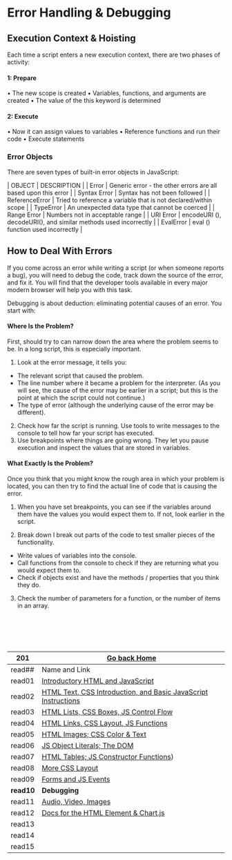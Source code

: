 # Error Handling & Debugging

## Execution Context & Hoisting

Each time a script enters a new execution context, there are two phases of activity:

#### 1: Prepare

• The new scope is created
• Variables, functions, and arguments are created
• The value of the this keyword is determined

#### 2: Execute

• Now it can assign values to variables
• Reference functions and run their code
• Execute statements

### Error Objects

There are seven types of built-in error objects in JavaScript:

| OBJECT | DESCRIPTION |
| Error | Generic error - the other errors are all based upon this error |
| Syntax Error | Syntax has not been followed |
| ReferenceError | Tried to reference a variable that is not declared/within scope |
| TypeError | An unexpected data type that cannot be coerced |
| Range Error | Numbers not in acceptable range |
| URI Error | encodeURI (), decodeURI(), and similar methods used incorrectly |
| EvalError | eval () function used incorrectly |


## How to Deal With Errors

If you come across an error while writing a script (or when someone reports a bug), you will need to debug the code, track down the source of the error, and fix it.
You will find that the developer tools available in every major modern browser will help you with this task.

Debugging is about deduction: eliminating potential causes of an error. You start with:

#### Where Is the Problem?

First, should try to can narrow down the area where the problem seems to be. In a long script, this is especially important.

1. Look at the error message, it tells you:

- The relevant script that caused the problem.
- The line number where it became a problem for the interpreter. (As you will see, the cause of the error may be earlier in a script; but this is the point at which the script could not continue.)
- The type of error (although the underlying cause of the error may be different).

2. Check how far the script is running. Use tools to write messages to the console to tell how far your script has executed.
3. Use breakpoints where things are going wrong. They let you pause execution and inspect the values that are stored in variables.

#### What Exactly Is the Problem?
Once you think that you might know the rough area in which your problem is located, you can then try to find the actual line of code that is causing the error.

1. When you have set breakpoints, you can see if the variables around them have the values you would expect them to. If not, look earlier in the script.

2. Break down I break out parts of the code to test smaller pieces of the functionality.
- Write values of variables into the console.
- Call functions from the console to check if they are returning what you would expect them to.
- Check if objects exist and have the methods / properties that you think they do.

3. Check the number of parameters for a function, or the number of items in an array.


<br/><br/> 
<br/><br/>  



|201| [Go back Home](https://suhaib-ersan.github.io/reading-notes/) |
|-|-|
| read## | Name and Link |
| read01 | [Introductory HTML and JavaScript](https://suhaib-ersan.github.io/reading-notes/201/read01) |
| read02 | [HTML Text, CSS Introduction, and Basic JavaScript Instructions](https://suhaib-ersan.github.io/reading-notes/201/read02) |
| read03 | [HTML Lists, CSS Boxes, JS Control Flow](https://suhaib-ersan.github.io/reading-notes/201/read03) |
| read04 | [HTML Links, CSS Layout, JS Functions](https://suhaib-ersan.github.io/reading-notes/201/read04) |
| read05 | [HTML Images; CSS Color & Text](https://suhaib-ersan.github.io/reading-notes/201/read05) |
| read06 | [JS Object Literals; The DOM](https://suhaib-ersan.github.io/reading-notes/201/read06) |
| read07 | [HTML Tables; JS Constructor Functions](https://suhaib-ersan.github.io/reading-notes/201/read07)) |
| read08 | [More CSS Layout](https://suhaib-ersan.github.io/reading-notes/201/read08) |
| read09 | [Forms and JS Events](https://suhaib-ersan.github.io/reading-notes/201/read09) |
| **read10** | **Debugging** |
| read11 | [Audio, Video, Images](https://suhaib-ersan.github.io/reading-notes/201/read11) |
| read12 | [Docs for the HTML <canvas> Element & Chart.js](https://suhaib-ersan.github.io/reading-notes/201/read12) |
| read13 | [](https://suhaib-ersan.github.io/reading-notes/201/read13) |
| read14 | [](https://suhaib-ersan.github.io/reading-notes/201/read14) |
| read15 | [](https://suhaib-ersan.github.io/reading-notes/201/read15) |